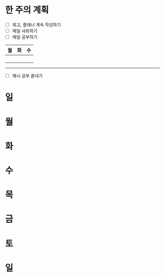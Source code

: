 # 한 주의 계획
- [ ] 회고, 플래너 계속 작성하기
- [ ] 매일 샤워하기
- [ ] 매일 공부하기

| 월 | 화 | 수 |
| ---- | ---- | ---- |
|  |  |  |
|  |  |  |
|  |  |  |
|  |  |  |

---
- [ ] 해시 공부 끝내기
# 일 

# 월 

# 화 

# 수 

# 목 

# 금 

# 토 

# 일 

